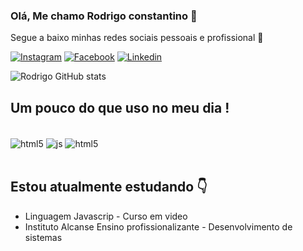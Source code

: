 ### Olá, Me chamo Rodrigo constantino 🙋


Segue a baixo minhas redes sociais pessoais e profissional 🙂

[![Instagram](https://img.shields.io/badge/Instagram-E4405F?style=for-the-badge&logo=instagram&logoColor=white)](https://www.instagram.com/rodrigoconstantino2/)
[![Facebook](https://img.shields.io/badge/Facebook-1877F2?style=for-the-badge&logo=facebook&logoColor=white)](https://www.facebook.com/rodrigo.constantino.14)
[![Linkedin](https://img.shields.io/badge/LinkedIn-0077B5?style=for-the-badge&logo=linkedin&logoColor=white)](https://www.linkedin.com/in/rodrigo-constantino-7b0b8027b/)

![Rodrigo GitHub stats](https://github-readme-stats.vercel.app/api?username=Rodrigoconstantin0&show_icons=true&theme=cobalt)

## Um pouco do que uso no meu dia !

<div style="display: inline_block"><br/>
<img align="center" alt="html5" src="https://img.shields.io/badge/HTML5-E34F26?style=for-the-badge&logo=html5&logoColor=white"/>
<img align="center" alt="js" src="https://img.shields.io/badge/JavaScript-323330?style=for-the-badge&logo=javascript&logoColor=F7DF1E"/>
<img align="center" alt="html5" src="https://img.shields.io/badge/CSS3-1572B6?style=for-the-badge&logo=css3&logoColor=white"/>
</div><br/>

## Estou atualmente estudando 👇

- Linguagem Javascrip - Curso em video
- Instituto Alcanse Ensino profissionalizante - Desenvolvimento de sistemas
